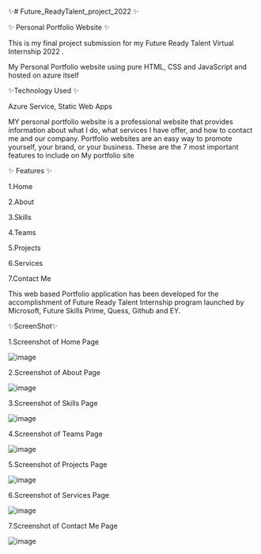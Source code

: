 ✨# Future_ReadyTalent_project_2022 ✨

✨ Personal Portfolio Website ✨

This is my final project submission for my Future Ready Talent Virtual Internship 2022 .

My Personal Portfolio website using pure HTML, CSS and JavaScript and hosted on azure itself

✨Technology Used ✨

Azure Service, Static Web Apps

MY personal portfolio website is a professional website that provides information about what I do, what services I have offer, and how to contact me and our company. Portfolio websites are an easy way to promote yourself, your brand, or your business.
These are the 7 most important features to include on My portfolio site 

✨ Features ✨

1.Home

2.About

3.Skills

4.Teams

5.Projects

6.Services

7.Contact Me

This web based Portfolio application has been developed for the accomplishment of Future Ready Talent Internship program launched by Microsoft, Future Skills Prime, Quess, Github and EY.

✨ScreenShot✨

1.Screenshot of Home Page

![image](https://user-images.githubusercontent.com/91557906/183250482-3ca992ac-c113-41ee-9aa2-67377785eae5.png)


2.Screenshot of About Page

![image](https://user-images.githubusercontent.com/91557906/183250645-b10916bf-92fd-4995-b36e-d746f57360bf.png)

3.Screenshot of Skills Page

![image](https://user-images.githubusercontent.com/91557906/183250795-3e99eb92-aa90-4ea4-bf21-ba630c6b6b28.png)


4.Screenshot of Teams Page

![image](https://user-images.githubusercontent.com/91557906/183250861-8a82ee9a-a7b4-4281-a784-580ac45846b8.png)


5.Screenshot of Projects Page

![image](https://user-images.githubusercontent.com/91557906/183250906-257c0fae-3513-4073-a998-3be39712febb.png)


6.Screenshot of Services Page

![image](https://user-images.githubusercontent.com/91557906/183250976-bdddcd37-57fe-4bcb-99a8-6c15a6d7f8da.png)


7.Screenshot of Contact Me Page

![image](https://user-images.githubusercontent.com/91557906/183251018-95d0db3b-ce9f-480c-ab64-69aa12d27003.png)



